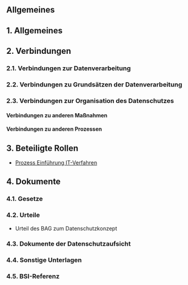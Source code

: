 ## Allgemeines

## 1. Allgemeines
## 2. Verbindungen
### 2.1. Verbindungen zur Datenverarbeitung
### 2.2. Verbindungen zu Grundsätzen der Datenverarbeitung
### 2.3. Verbindungen zur Organisation des Datenschutzes
#### Verbindungen zu anderen Maßnahmen
#### Verbindungen zu anderen Prozessen
## 3. Beteiligte Rollen
- [Prozess Einführung IT-Verfahren](../Organisation/Prozess-Einf%C3%BChrung-IT-Verfahren.md)
## 4. Dokumente
### 4.1. Gesetze
### 4.2. Urteile
- Urteil des BAG zum Datenschutzkonzept
### 4.3. Dokumente der Datenschutzaufsicht
### 4.4. Sonstige Unterlagen
### 4.5. BSI-Referenz